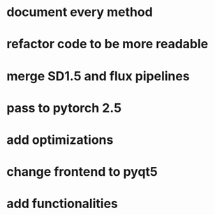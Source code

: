# document every method
# refactor code to be more readable
# merge SD1.5 and flux pipelines
# pass to pytorch 2.5
# add optimizations
# change frontend to pyqt5
# add functionalities